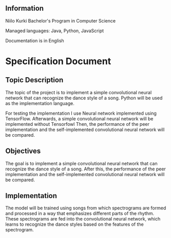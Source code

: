 ## Information
Niilo Kurki Bachelor's Program in Computer Science

Managed languages: Java, Python, JavaScript

Documentation is in English

# Specification Document

## Topic Description

The topic of the project is to implement a simple convolutional neural network that can recognize the dance style of a song. Python will be used as the implementation language.

For testing the implementation I use Neural network implemented using TensorFlow. Afterwards, a simple convolutional neural network will be implemented without Tensorfowl Then, the performance of the peer implementation and the self-implemented convolutional neural network will be compared.

## Objectives

The goal is to implement a simple convolutional neural network that can recognize the dance style of a song. After this, the performance of the peer implementation and the self-implemented convolutional neural network will be compared.

## Implementation

The model will be trained using songs from which spectrograms are formed and processed in a way that emphasizes different parts of the rhythm. These spectrograms are fed into the convolutional neural network, which learns to recognize the dance styles based on the features of the spectrogram.